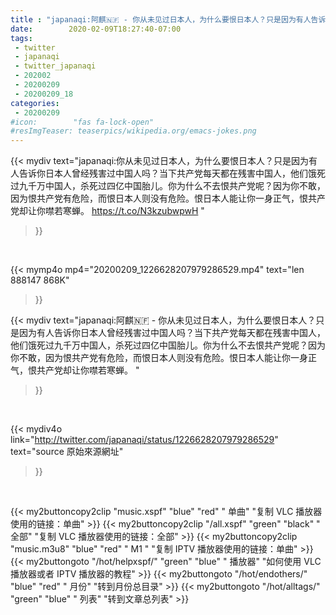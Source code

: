 ```yaml
---
title : "japanaqi:阿麒🇳🇫 - 你从未见过日本人，为什么要恨日本人？只是因为有人告诉你日本人曾经残害过中国人吗？当下共产党每天都在残害中国人，他们饿死过九千万中国人，杀死过四亿中国胎儿。你为什么不去恨共产党呢？因为你不敢，因为恨共产党有危险，而恨日本人则没有危险。恨日本人能让你一身正气，恨共产党却让你噤若寒蝉。 "
date:        2020-02-09T18:27:40-07:00
tags:
 - twitter
 - japanaqi
 - twitter_japanaqi
 - 202002
 - 20200209
 - 20200209_18
categories:
 - 20200209
#icon:        "fas fa-lock-open"
#resImgTeaser: teaserpics/wikipedia.org/emacs-jokes.png
---
```


{{< mydiv text="japanaqi:你从未见过日本人，为什么要恨日本人？只是因为有人告诉你日本人曾经残害过中国人吗？当下共产党每天都在残害中国人，他们饿死过九千万中国人，杀死过四亿中国胎儿。你为什么不去恨共产党呢？因为你不敢，因为恨共产党有危险，而恨日本人则没有危险。恨日本人能让你一身正气，恨共产党却让你噤若寒蝉。 https://t.co/N3kzubwpwH "
>}}
<br>


{{< mymp4o mp4="20200209_1226628207979286529.mp4"
text="len 888147    868K"
>}}


{{< mydiv text="japanaqi:阿麒🇳🇫 - 你从未见过日本人，为什么要恨日本人？只是因为有人告诉你日本人曾经残害过中国人吗？当下共产党每天都在残害中国人，他们饿死过九千万中国人，杀死过四亿中国胎儿。你为什么不去恨共产党呢？因为你不敢，因为恨共产党有危险，而恨日本人则没有危险。恨日本人能让你一身正气，恨共产党却让你噤若寒蝉。 "
>}}
<br>

{{< mydiv4o link="http://twitter.com/japanaqi/status/1226628207979286529"
text="source 原始來源網址"
>}}


<br>



{{< my2buttoncopy2clip "music.xspf"        "blue"   "red"    " 单曲"  "复制 VLC 播放器使用的链接：单曲" >}} {{< my2buttoncopy2clip "/all.xspf"         "green"  "black"  " 全部"  "复制 VLC 播放器使用的链接：全部" >}} {{< my2buttoncopy2clip "music.m3u8"        "blue"   "red"    " M1 "    "复制 IPTV 播放器使用的链接：单曲" >}} {{< my2buttongoto      "/hot/helpxspf/"    "green"  "blue"   " 播放器" "如何使用 VLC 播放器或者 IPTV 播放器的教程" >}} {{< my2buttongoto      "/hot/endothers/"   "blue"   "red"    " 月份"   "转到月份总目录" >}} {{< my2buttongoto      "/hot/alltags/"     "green"  "blue"   " 列表"   "转到文章总列表" >}} 
